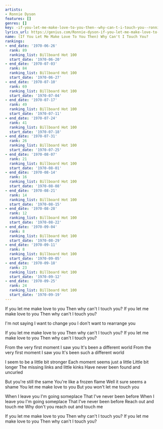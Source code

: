 ```yaml
---
artists:
- Ronnie Dyson
features: []
genres: []
key: -if-you-let-me-make-love-to-you-then--why-can-t-i-touch-you--ronnie-dyson
lyrics_url: https://genius.com/Ronnie-dyson-if-you-let-me-make-love-to-you-then-why-cant-i-touch-you-lyrics
name: (If You Let Me Make Love To You Then) Why Can't I Touch You?
rankings:
- end_date: '1970-06-26'
  rank: 89
  ranking_list: Billboard Hot 100
  start_date: '1970-06-20'
- end_date: '1970-07-03'
  rank: 84
  ranking_list: Billboard Hot 100
  start_date: '1970-06-27'
- end_date: '1970-07-10'
  rank: 69
  ranking_list: Billboard Hot 100
  start_date: '1970-07-04'
- end_date: '1970-07-17'
  rank: 49
  ranking_list: Billboard Hot 100
  start_date: '1970-07-11'
- end_date: '1970-07-24'
  rank: 41
  ranking_list: Billboard Hot 100
  start_date: '1970-07-18'
- end_date: '1970-07-31'
  rank: 26
  ranking_list: Billboard Hot 100
  start_date: '1970-07-25'
- end_date: '1970-08-07'
  rank: 21
  ranking_list: Billboard Hot 100
  start_date: '1970-08-01'
- end_date: '1970-08-14'
  rank: 16
  ranking_list: Billboard Hot 100
  start_date: '1970-08-08'
- end_date: '1970-08-21'
  rank: 14
  ranking_list: Billboard Hot 100
  start_date: '1970-08-15'
- end_date: '1970-08-28'
  rank: 12
  ranking_list: Billboard Hot 100
  start_date: '1970-08-22'
- end_date: '1970-09-04'
  rank: 8
  ranking_list: Billboard Hot 100
  start_date: '1970-08-29'
- end_date: '1970-09-11'
  rank: 8
  ranking_list: Billboard Hot 100
  start_date: '1970-09-05'
- end_date: '1970-09-18'
  rank: 23
  ranking_list: Billboard Hot 100
  start_date: '1970-09-12'
- end_date: '1970-09-25'
  rank: 24
  ranking_list: Billboard Hot 100
  start_date: '1970-09-19'
---
```

If you let me make love to you
Then why can't I touch you?
If you let me make love to you
Then why can't I touch you?

I'm not saying I want to change you
I don't want to rearrange you

If you let me make love to you
Then why can't I touch you?
If you let me make love to you
Then why can't I touch you?

From the very first moment I saw you
It's been a different world
From the very first moment I saw you
It's been such a different world

I seem to be a little bit stronger
Each moment seems just a little
Little bit longer
The missing links and little kinks
Have never been found and uncurled

But you're still the same
You're like a frozen flame
Well it sure seems a shame
You let me make love to you
But you won't let me touch you

When I leave you I'm going someplace
That I've never been before
When I leave you I'm going someplace
That I've never been before
Reach out and touch me
Why don't you reach out and touch me

If you let me make love to you
Then why can't I touch you?
If you let me make love to you
Then why can't I touch you?
